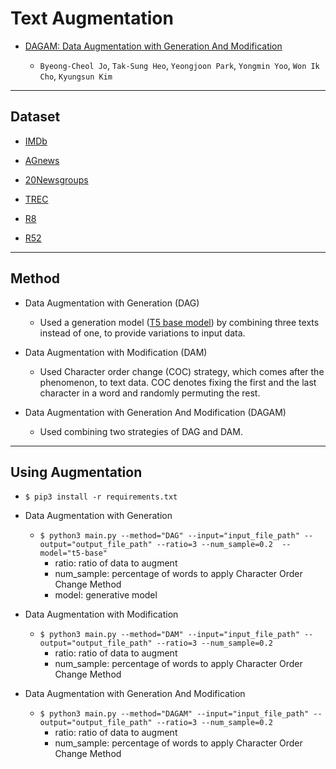 # Text Augmentation 

  * [DAGAM: Data Augmentation with Generation And Modification](https://arxiv.org/abs/2204.02633)
  
    * `Byeong-Cheol Jo`, `Tak-Sung Heo`, `Yeongjoon Park`, `Yongmin Yoo`, `Won Ik Cho`, `Kyungsun Kim`

---------------------------------------------

## Dataset

  * [IMDb](https://ai.stanford.edu/~amaas/data/sentiment/)

  * [AGnews](http://groups.di.unipi.it/~gulli/AG_corpus_of_news_articles.html)

  * [20Newsgroups](http://qwone.com/~jason/20Newsgroups/)

  * [TREC](https://emilhvitfeldt.github.io/textdata/reference/dataset_trec.html)

  * [R8](http://www.daviddlewis.com/resources/testcollections/reuters21578/)

  * [R52](http://www.daviddlewis.com/resources/testcollections/reuters21578/)

---------------------------------------------

## Method

  * Data Augmentation with Generation (DAG)
    
    * Used a generation model ([T5 base model](https://huggingface.co/t5-base)) by combining three texts instead of one, to provide variations to input data.

  * Data Augmentation with Modification (DAM)

    * Used Character order change (COC) strategy, which comes after the phenomenon, to text data. COC denotes fixing the first and the last character in a word and randomly permuting the rest.

  * Data Augmentation with Generation And Modification (DAGAM)

    * Used combining two strategies of DAG and DAM.
    
 -------------------------------------------
 
 ## Using Augmentation
  * `$ pip3 install -r requirements.txt`
 
  * Data Augmentation with Generation
  
    * `$ python3 main.py --method="DAG" --input="input_file_path" --output="output_file_path" --ratio=3 --num_sample=0.2  --model="t5-base"`
      * ratio: ratio of data to augment
      * num_sample: percentage of words to apply Character Order Change Method
      * model: generative model
      
      
  * Data Augmentation with Modification
  
    * `$ python3 main.py --method="DAM" --input="input_file_path" --output="output_file_path" --ratio=3 --num_sample=0.2`
      * ratio: ratio of data to augment
      * num_sample: percentage of words to apply Character Order Change Method
  

   
  * Data Augmentation with Generation And Modification
  
    * `$ python3 main.py --method="DAGAM" --input="input_file_path" --output="output_file_path" --ratio=3 --num_sample=0.2`
      * ratio: ratio of data to augment
      * num_sample: percentage of words to apply Character Order Change Method
